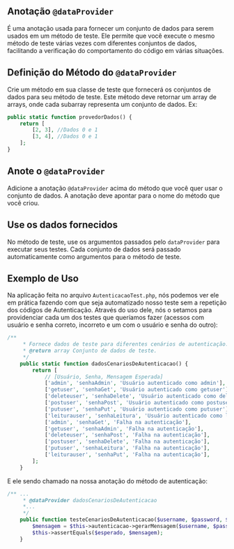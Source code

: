 ## Anotação `@dataProvider`
É uma anotação usada para fornecer um conjunto de dados para serem usados em um método de teste. Ele permite que você execute o mesmo método de teste várias vezes com diferentes conjuntos de dados, facilitando a verificação do comportamento do código em várias situações.

## Definição do Método do `@dataProvider`
Crie um método em sua classe de teste que fornecerá os conjuntos de dados para seu método de teste. Este método deve retornar um array de arrays, onde cada subarray representa um conjunto de dados. Ex:
```PHP
public static function provedorDados() {
    return [
        [2, 3], //Dados 0 e 1
        [3, 4], //Dados 0 e 1
    ];
}
```

## Anote o `@dataProvider`
Adicione a anotação `@dataProvider` acima do método que você quer usar o conjunto de dados. A anotação deve apontar para o nome do método que você criou.

## Use os dados fornecidos
No método de teste, use os argumentos passados pelo `dataProvider` para executar seus testes. Cada conjunto de dados será passado automaticamente como argumentos para o método de teste.

## Exemplo de Uso
Na aplicação feita no arquivo ```AutenticacaoTest.php```, nós podemos ver ele em prática fazendo com que seja automatizado nosso teste sem a repetição dos códigos de Autenticação. Através do uso dele, nós o setamos para providenciar cada um dos testes que queríamos fazer (acessos com usuário e senha correto, incorreto e um com o usuário e senha do outro):

```PHP
/**
     * Fornece dados de teste para diferentes cenários de autenticação.
     * @return array Conjunto de dados de teste.
     */
    public static function dadosCenariosDeAutenticacao() {
        return [
            // [Usuário, Senha, Mensagem Esperada]
            ['admin', 'senhaAdmin', 'Usuário autenticado como admin'],
            ['getuser', 'senhaGet', 'Usuário autenticado como getuser'],
            ['deleteuser', 'senhaDelete', 'Usuário autenticado como deleteuser'],
            ['postuser', 'senhaPost', 'Usuário autenticado como postuser'],
            ['putuser', 'senhaPut', 'Usuário autenticado como putuser'],
            ['leiturauser', 'senhaLeitura', 'Usuário autenticado como leiturauser'],
            ['admin', 'senhaGet', 'Falha na autenticação'],
            ['getuser', 'senhaAdmin', 'Falha na autenticação'],
            ['deleteuser', 'senhaPost', 'Falha na autenticação'],
            ['postuser', 'senhaDelete', 'Falha na autenticação'],
            ['putuser', 'senhaLeitura', 'Falha na autenticação'],
            ['leiturauser', 'senhaPut', 'Falha na autenticação'],
        ];
    }
```

E ele sendo chamado na nossa anotação do método de autenticação:
```PHP
/** ...
     * @dataProvider dadosCenariosDeAutenticacao
     *...
     */
    public function testeCenariosDeAutenticacao($username, $password, $esperado) {
        $mensagem = $this->autenticacao->gerarMensagem($username, $password);
        $this->assertEquals($esperado, $mensagem);
    }

```
